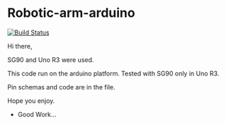 # Robotic-arm-arduino

[![Build Status](https://travis-ci.org/joemccann/dillinger.svg?branch=master)](https://travis-ci.org/joemccann/dillinger)

Hi there, 

SG90 and Uno R3 were used.

This code run on the arduino platform. Tested with SG90 only in Uno R3.

Pin schemas and code are in the file.

Hope you enjoy.

+ Good Work...
